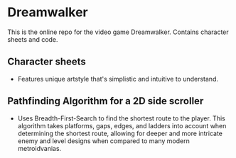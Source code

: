 # Dreamwalker
This is the online repo for the video game Dreamwalker. Contains character sheets and code.


## Character sheets
- Features unique artstyle that's simplistic and intuitive to understand.


## Pathfinding Algorithm for a 2D side scroller
- Uses Breadth-First-Search to find the shortest route to the player. This algorithm takes platforms, gaps, edges, and ladders into account when determining the shortest route, allowing for deeper and more intricate enemy and level designs when compared to many modern metroidvanias.
